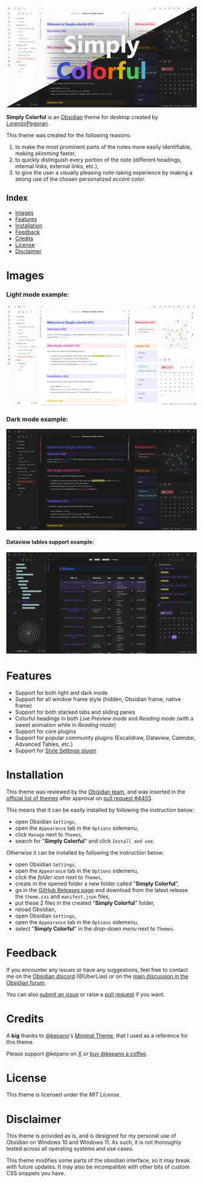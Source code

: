 ![](/imgs/header.png)

**Simply Colorful** is an [Obsidian](https://obsidian.md/) theme for desktop created by [LorenzoPegorari](https://github.com/LorenzoPegorari).

This theme was created for the following reasons:
1. to make the most prominent parts of the notes more easily identifiable, making *skimming* faster,
2. to quickly distinguish every portion of the note (different headings, internal links, external links, etc.),
3. to give the user a visually pleasing note-taking experience by making a strong use of the chosen personalized *accent color*.
## Index
- [Images](#images)
- [Features](#features)
- [Installation](#installation)
- [Feedback](#feedback)
- [Credits](#credits)
- [License](#license)
- [Disclaimer](#disclaimer)
# Images
### Light mode example:
![](/imgs/light.png)
### Dark mode example:
![](/imgs/dark.png)
#### Dataview tables support example:
![](/imgs/dark-dataview-table.png)
# Features
- Support for both light and dark mode
- Support for all window frame style (hidden, Obsidian frame, native frame)
- Support for both stacked tabs and sliding panes
- Colorful headings in both *Live Preview mode* and *Reading mode* (with a sweet animation while in *Reading mode*)
- Support for core plugins
- Support for popular community plugins (Excalidraw, Dataview, Calendar, Advanced Tables, etc.)
- Support for [Style Settings plugin](https://github.com/mgmeyers/obsidian-style-settings)
# Installation
This theme was reviewed by the [Obisidan team](https://github.com/obsidianmd), and was inserted in the [official list of themes](https://github.com/obsidianmd/obsidian-releases/blob/master/community-css-themes.json) after approval on [pull request #4403](https://github.com/obsidianmd/obsidian-releases/pull/4403).

This means that it can be easily installed by following the instruction below:
- open Obsidian `Settings`,
- open the `Appearance` tab in the `Options` sidemenu,
- click `Manage` next to `Themes`,
- search for "**Simply Colorful**" and click `Install and use`.

Otherwise it can be installed by following the instruction below:
- open Obsidian `Settings`,
- open the `Appearance` tab in the `Options` sidemenu,
- click the *folder icon* next to `Themes`,
- create in the opened folder a new folder called "**Simply Colorful**",
- go in the [GitHub Releases page](https://github.com/LorenzoPegorari/SimplyColorful/releases/latest) and download from the latest release the `theme.css` and `manifest.json` files,
- put these 2 files in the created "**Simply Colorful**" folder,
- reload Obsidian,
- open Obsidian `Settings`,
- open the `Appearance` tab in the `Options` sidemenu,
- select "**Simply Colorful**" in the *drop-down menu* next to `Themes`.
# Feedback
If you encounter any issues or have any suggestions, feel free to contact me on the [Obsidian discord](https://discord.com/invite/obsidianmd) (@UberLias) or on the [main discussion in the Obsidian forum](https://forum.obsidian.md/t/theme-simply-colorful/89992).

You can also [submit an issue](https://github.com/LorenzoPegorari/SimplyColorful/issues) or raise a [pull request](https://github.com/LorenzoPegorari/SimplyColorful/pulls) if you want.
# Credits
A **big** thanks to [@kepano](https://github.com/kepano)'s [Minimal Theme](https://github.com/kepano/obsidian-minimal), that I used as a reference for this theme.

Please support @kepano on [X](https://x.com/kepano) or [buy @kepano a coffee](https://www.buymeacoffee.com/kepano).
# License
This theme is licensed under the *MIT License*.
# Disclaimer
This theme is provided as is, and is designed for my personal use of Obsidian on Windows 10 and Windows 11. As such, it is not thoroughly tested across all operating systems and use cases.

This theme modifies some parts of the obsidian interface, so it may break with future updates. It may also be incompatible with other bits of custom CSS snippets you have.
